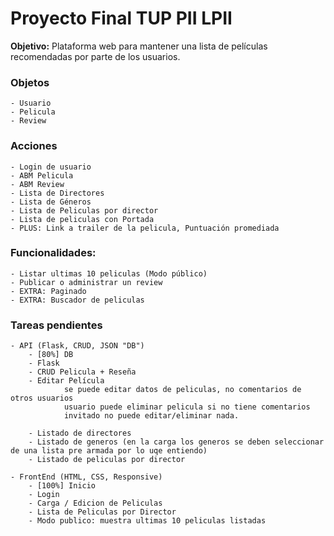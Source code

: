# Proyecto Final TUP PII LPII
__Objetivo:__ Plataforma web para mantener una lista de películas recomendadas por parte de los usuarios.

### Objetos
    - Usuario
    - Pelicula
    - Review

### Acciones
    - Login de usuario
    - ABM Pelicula
    - ABM Review
    - Lista de Directores
    - Lista de Géneros
    - Lista de Peliculas por director
    - Lista de peliculas con Portada
    - PLUS: Link a trailer de la pelicula, Puntuación promediada

### Funcionalidades:
    - Listar ultimas 10 peliculas (Modo público)
    - Publicar o administrar un review
    - EXTRA: Paginado
    - EXTRA: Buscador de peliculas

### Tareas pendientes

    - API (Flask, CRUD, JSON "DB")
        - [80%] DB
        - Flask
        - CRUD Pelicula + Reseña
        - Editar Película
                se puede editar datos de peliculas, no comentarios de otros usuarios
                usuario puede eliminar pelicula si no tiene comentarios
                invitado no puede editar/eliminar nada.                

        - Listado de directores
        - Listado de generos (en la carga los generos se deben seleccionar de una lista pre armada por lo uqe entiendo)
        - Listado de peliculas por director
        
    - FrontEnd (HTML, CSS, Responsive)
        - [100%] Inicio
        - Login
        - Carga / Edicion de Peliculas
        - Lista de Peliculas por Director
        - Modo publico: muestra ultimas 10 peliculas listadas
